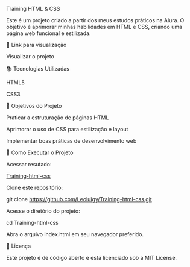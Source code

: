 Training HTML & CSS

Este é um projeto criado a partir dos meus estudos práticos na Alura. O objetivo é aprimorar minhas habilidades em HTML e CSS, criando uma página web funcional e estilizada.

🔗 Link para visualização

Visualizar o projeto

📚 Tecnologias Utilizadas

HTML5

CSS3

🎯 Objetivos do Projeto

Praticar a estruturação de páginas HTML

Aprimorar o uso de CSS para estilização e layout

Implementar boas práticas de desenvolvimento web

🚀 Como Executar o Projeto

Acessar resutado:

<a href="https://https://resume.redtab.com.br/">Training-html-css</a>

Clone este repositório:

git clone https://github.com/Leoluigy/Training-html-css.git

Acesse o diretório do projeto:

cd Training-html-css

Abra o arquivo index.html em seu navegador preferido.

📄 Licença

Este projeto é de código aberto e está licenciado sob a MIT License.
